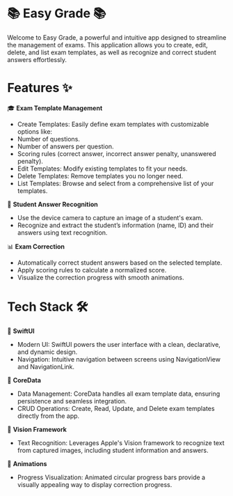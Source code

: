 # 📚 Easy Grade 📚
Welcome to Easy Grade, a powerful and intuitive app designed to streamline the management of exams.
This application allows you to create, edit, delete, and list exam templates, as well as recognize and correct student answers effortlessly.

# Features ✨

🎓 **Exam Template Management**
- Create Templates: Easily define exam templates with customizable options like:
 - Number of questions.
 - Number of answers per question.
 - Scoring rules (correct answer, incorrect answer penalty, unanswered penalty).
- Edit Templates: Modify existing templates to fit your needs.
- Delete Templates: Remove templates you no longer need.
- List Templates: Browse and select from a comprehensive list of your templates.

📸 **Student Answer Recognition**
- Use the device camera to capture an image of a student's exam.
- Recognize and extract the student’s information (name, ID) and their answers using text recognition.

📊 **Exam Correction**
- Automatically correct student answers based on the selected template.
- Apply scoring rules to calculate a normalized score.
- Visualize the correction progress with smooth animations.

# Tech Stack 🛠️

📱 **SwiftUI**
- Modern UI: SwiftUI powers the user interface with a clean, declarative, and dynamic design.
- Navigation: Intuitive navigation between screens using NavigationView and NavigationLink.

💾 **CoreData**
- Data Management: CoreData handles all exam template data, ensuring persistence and seamless integration.
- CRUD Operations: Create, Read, Update, and Delete exam templates directly from the app.

🤖 **Vision Framework**
- Text Recognition: Leverages Apple's Vision framework to recognize text from captured images, including student information and answers.

🎨 **Animations**
- Progress Visualization: Animated circular progress bars provide a visually appealing way to display correction progress.
